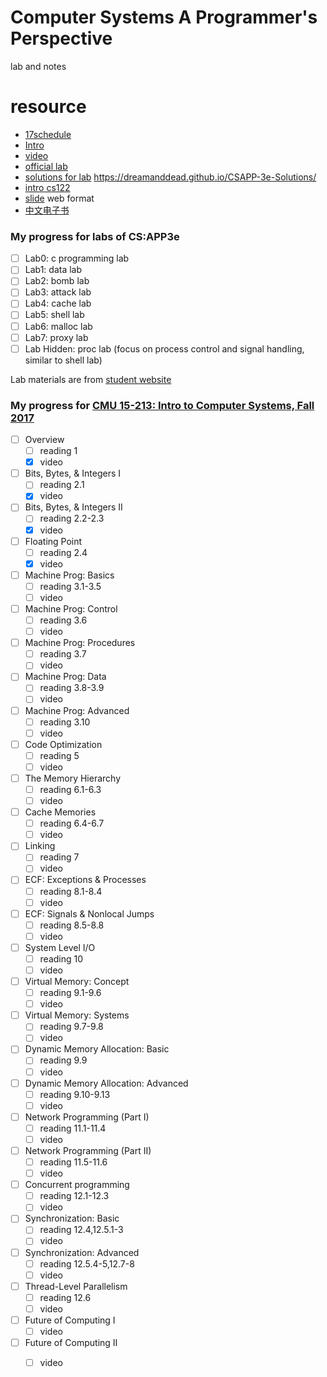# Computer Systems A Programmer's Perspective
lab and notes

# resource
- [17schedule](http://www.cs.cmu.edu/afs/cs/academic/class/15213-f17/www/schedule.html)
- [Intro](https://csdiy.wiki/en/%E4%BD%93%E7%B3%BB%E7%BB%93%E6%9E%84/CSAPP/)
- [video](https://scs.hosted.panopto.com/Panopto/Pages/Sessions/List.aspx#folderID=%22b96d90ae-9871-4fae-91e2-b1627b43e25e%22)
- [official lab](http://csapp.cs.cmu.edu/3e/labs.html)
- [solutions for lab](https://github.com/DreamAndDead/CSAPP-3e-SolutionsL)
	https://dreamanddead.github.io/CSAPP-3e-Solutions/
- [intro cs122](https://www.cs.cmu.edu/~15122/schedule.shtml)
- [slide](http://csapp.cs.cmu.edu/3e/perspective.html) web format
- [中文电子书](https://hansimov.gitbook.io/csapp/labs/attack-lab)

### My progress for labs of CS:APP3e

- [ ] Lab0: c programming lab
- [ ] Lab1: data lab
- [ ] Lab2: bomb lab
- [ ] Lab3: attack lab
- [ ] Lab4: cache lab
- [ ] Lab5: shell lab
- [ ] Lab6: malloc lab
- [ ] Lab7: proxy lab
- [ ] Lab Hidden: proc lab (focus on process control and signal handling, similar to shell lab)

Lab materials are from [student website](http://csapp.cs.cmu.edu/3e/labs.html)

### My progress for [CMU 15-213: Intro to Computer Systems, Fall 2017](http://www.cs.cmu.edu/afs/cs/academic/class/15213-f17/www/schedule.html)


- [ ] Overview
  - [ ] reading 1
  - [x] video
- [ ] Bits, Bytes, & Integers I
  - [ ] reading 2.1
  - [x] video
- [ ] Bits, Bytes, & Integers II
  - [ ] reading 2.2-2.3
  - [x] video
- [ ] Floating Point
  - [ ] reading 2.4
  - [x] video
- [ ] Machine Prog: Basics
  - [ ] reading 3.1-3.5
  - [ ] video
- [ ] Machine Prog: Control
  - [ ] reading 3.6
  - [ ] video
- [ ] Machine Prog: Procedures
  - [ ] reading 3.7
  - [ ] video
- [ ] Machine Prog: Data
  - [ ] reading 3.8-3.9
  - [ ] video
- [ ] Machine Prog: Advanced
  - [ ] reading 3.10
  - [ ] video
- [ ] Code Optimization
  - [ ] reading 5
  - [ ] video
- [ ] The Memory Hierarchy
  - [ ] reading 6.1-6.3
  - [ ] video
- [ ] Cache Memories
  - [ ] reading 6.4-6.7
  - [ ] video
- [ ] Linking
  - [ ] reading 7
  - [ ] video
- [ ] ECF: Exceptions & Processes
  - [ ] reading 8.1-8.4
  - [ ] video
- [ ] ECF: Signals & Nonlocal Jumps
  - [ ] reading 8.5-8.8
  - [ ] video
- [ ] System Level I/O
  - [ ] reading 10
  - [ ] video
- [ ] Virtual Memory: Concept
  - [ ] reading 9.1-9.6
  - [ ] video
- [ ] Virtual Memory: Systems
  - [ ] reading 9.7-9.8
  - [ ] video
- [ ] Dynamic Memory Allocation: Basic
  - [ ] reading 9.9
  - [ ] video
- [ ] Dynamic Memory Allocation: Advanced
  - [ ] reading 9.10-9.13
  - [ ] video
- [ ] Network Programming (Part I)
  - [ ] reading 11.1-11.4
  - [ ] video
- [ ] Network Programming (Part II)
  - [ ] reading 11.5-11.6
  - [ ] video
- [ ] Concurrent programming
  - [ ] reading 12.1-12.3
  - [ ] video
- [ ] Synchronization: Basic
  - [ ] reading 12.4,12.5.1-3
  - [ ] video
- [ ] Synchronization: Advanced
  - [ ] reading 12.5.4-5,12.7-8
  - [ ] video
- [ ] Thread-Level Parallelism
  - [ ] reading 12.6
  - [ ] video
- [ ] Future of Computing I
  - [ ] video
- [ ] Future of Computing II
  - [ ] video

